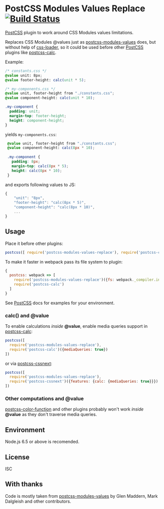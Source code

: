 # PostCSS Modules Values Replace [![Build Status][ci-img]][ci]

[PostCSS] plugin to work around CSS Modules values limitations.

[ci]: https://travis-ci.org/princed/postcss-modules-values-replace
[ci-img]:  https://travis-ci.org/princed/postcss-modules-values-replace.svg
[PostCSS]: https://github.com/postcss/postcss
[css-loader]: https://github.com/webpack/css-loader 
[postcss-calc]: https://github.com/postcss/postcss-calc 
[postcss-cssnext]: https://github.com/MoOx/postcss-cssnext
[postcss-color-function]: https://github.com/postcss/postcss-color-function
[postcss-modules-values]: https://github.com/css-modules/postcss-modules-values 

Replaces CSS Modules @values just as [postcss-modules-values] does, but without help of [css-loader],
so it could be used before other [PostCSS] plugins like [postcss-calc]. 

Example:

```css
/* constants.css */
@value unit: 8px;
@value footer-height: calc(unit * 5); 

/* my-components.css */
@value unit, footer-height from "./constants.css";
@value component-height: calc(unit * 10);

.my-component {
  padding: unit;
  margin-top: footer-height;
  height: component-height;
}
```

yields `my-components.css`:
 
```css
 @value unit, footer-height from "./constants.css";
 @value component-height: calc(8px * 10);
 
 .my-component {
   padding: 8px;
   margin-top: calc(8px * 5);
   height: calc(8px * 10);
 }
 ```
 
and exports following values to JS:

```js
{
    "unit": "8px",
    "footer-height": "calc(8px * 5)",  
    "component-height": "calc(8px * 10)",
    ...    
}
```


## Usage

Place it before other plugins:
```js
postcss([ require('postcss-modules-values-replace'), require('postcss-calc') ]);
```

To make it faster in webpack pass its file system to plugin:
```js
{
  postcss: webpack => [
    require('postcss-modules-values-replace')({fs: webpack._compiler.inputFileSystem}),
    require('postcss-calc')
  ]
}
```

See [PostCSS] docs for examples for your environment.

### calc() and @value 

To enable calculations *inside* **@value**, enable media queries support in [postcss-calc]:
 
```js
postcss([
  require('postcss-modules-values-replace'),
  require('postcss-calc')({mediaQueries: true})
])
```

or via [postcss-cssnext]: 

```js
postcss([
  require('postcss-modules-values-replace'),
  require('postcss-cssnext')({features: {calc: {mediaQueries: true}}})
])
```
  
### Other computations and @value 
  
[postcss-color-function] and other plugins probably won't work *inside* **@value** as they don't traverse media queries.  
  
## Environment

Node.js 6.5 or above is recomended.

## License

ISC

## With thanks

Code is mostly taken from [postcss-modules-values] by Glen Maddern, Mark Dalgleish and other contributors.
